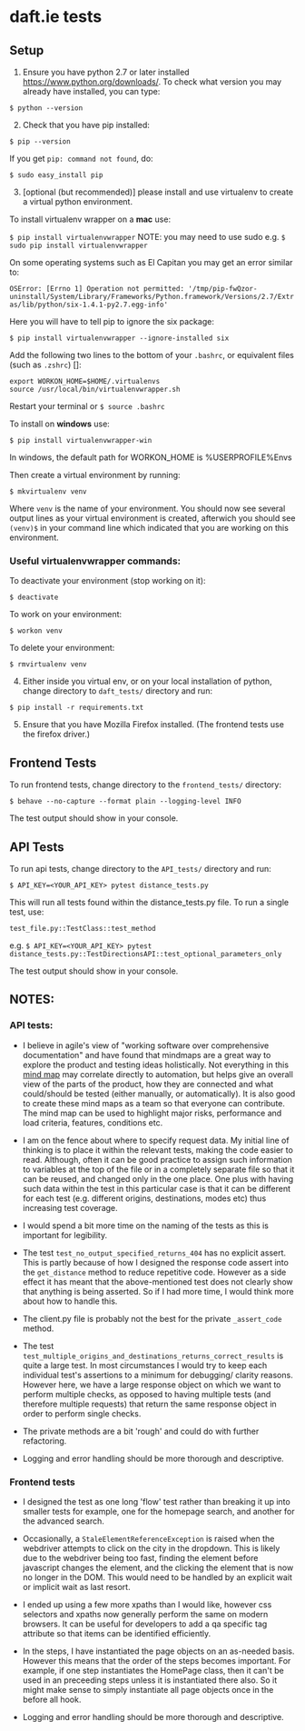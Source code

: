 # daft.ie tests

## Setup
1. Ensure you have python 2.7 or later installed https://www.python.org/downloads/. To check what version you may already have installed, you can type:

  `$ python --version`
  
2. Check that you have pip installed:

  `$ pip --version`
  
  If you get `pip: command not found`, do:
  
  `$ sudo easy_install pip`
  
3. [optional (but recommended)] please install and use virtualenv to create a virtual python environment. 

  To install virtualenv wrapper on a **mac** use:

  `$ pip install virtualenvwrapper` NOTE: you may need to use sudo e.g. `$ sudo pip install virtualenvwrapper`
  
  On some operating systems such as El Capitan you may get an error similar to:
  
  `OSError: [Errno 1] Operation not permitted: '/tmp/pip-fwQzor-uninstall/System/Library/Frameworks/Python.framework/Versions/2.7/Extras/lib/python/six-1.4.1-py2.7.egg-info'`
  
  Here you will have to tell pip to ignore the six package:
  
  `$ pip install virtualenvwrapper --ignore-installed six`
  
  Add the following two lines to the bottom of your `.bashrc`, or equivalent files (such as `.zshrc`) []:

  ```
  export WORKON_HOME=$HOME/.virtualenvs
  source /usr/local/bin/virtualenvwrapper.sh
  ```
  
  Restart your terminal or `$ source .bashrc`
  
  To install on **windows** use:
  
  `$ pip install virtualenvwrapper-win`
  
  In windows, the default path for WORKON_HOME is %USERPROFILE%Envs
  
  Then create a virtual environment by running:
  
  `$ mkvirtualenv venv`
  
  Where `venv` is the name of your environment. You should now see several output lines as your virtual
  environment is created, afterwich you should see `(venv)$` in your command line which indicated that you are
  working on this environment.
  
  ### Useful virtualenvwrapper commands:
  
  To deactivate your environment (stop working on it):
  
  `$ deactivate`
  
  To work on your environment:
  
  `$ workon venv`
  
  To delete your environment:
  
  `$ rmvirtualenv venv`
  

4. Either inside you virtual env, or on your local installation of python, change directory to `daft_tests/` directory and run:

  `$ pip install -r requirements.txt`
  
5. Ensure that you have Mozilla Firefox installed. (The frontend tests use the firefox driver.)

## Frontend Tests
To run frontend tests, change directory to the `frontend_tests/` directory:

  `$ behave --no-capture --format plain --logging-level INFO`
  
The test output should show in your console.

## API Tests
To run api tests, change directory to the `API_tests/` directory and run:

  `$ API_KEY=<YOUR_API_KEY> pytest distance_tests.py`
  
  This will run all tests found within the distance_tests.py file. To run a single test, use:
  
  `test_file.py::TestClass::test_method`
  
  e.g. `$ API_KEY=<YOUR_API_KEY> pytest distance_tests.py::TestDirectionsAPI::test_optional_parameters_only`
  
The test output should show in your console.

## NOTES:

### API tests:

- I believe in agile's view of "working software over comprehensive documentation" and have found that mindmaps are a great way to explore the product and testing ideas holistically. Not everything in this [mind map](https://github.com/auzbuckley/daft/blob/master/API_tests/mindmap.png) may correlate directly to automation, but helps give an overall view of the parts of the product, how they are connected and what could/should be tested (either manually, or automatically). It is also good to create these mind maps as a team so that everyone can contribute. The mind map can be used to highlight major risks, performance and load criteria, features, conditions etc.

- I am on the fence about where to specify request data. My initial line of thinking is to place it within the relevant tests, making the code easier to read. Although, often it can be good practice to assign such information to variables at the top of the file or in a completely separate file so that it can be reused, and changed only in the one place. One plus with having such data within the test in this particular case is that it can be different for each test (e.g. different origins, destinations, modes etc) thus increasing test coverage.

- I would spend a bit more time on the naming of the tests as this is important for legibility.

- The test `test_no_output_specified_returns_404` has no explicit assert. This is partly because of how I designed the response code assert into the `get_distance` method to reduce repetitive code. However as a side effect it has meant that the above-mentioned test does not clearly show that anything is being asserted. So if I had more time, I would think more about how to handle this.

- The client.py file is probably not the best for the private `_assert_code` method.

- The test `test_multiple_origins_and_destinations_returns_correct_results` is quite a large test. In most circumstances I would try to keep each individual test's assertions to a minimum for debugging/ clarity reasons. However here, we have a large response object on which we want to perform multiple checks, as opposed to having multiple tests (and therefore multiple requests) that return the same response object in order to perform single checks.

- The private methods are a bit 'rough' and could do with further refactoring.

- Logging and error handling should be more thorough and descriptive.

### Frontend tests

- I designed the test as one long 'flow' test rather than breaking it up into smaller tests for example, one for the homepage search, and another for the advanced search.

- Occasionally, a `StaleElementReferenceException` is raised when the webdriver attempts to click on the city in the dropdown. This is likely due to the webdriver being too fast, finding the element before javascript changes the element, and the clicking the element that is now no longer in the DOM. This would need to be handled by an explicit wait or implicit wait as last resort.

- I ended up using a few more xpaths than I would like, however css selectors and xpaths now generally perform the same on modern browsers. It can be useful for developers to add a qa specific tag attribute so that items can be identified efficiently.

- In the steps, I have instantiated the page objects on an as-needed basis. However this means that the order of the steps becomes important. For example, if one step instantiates the HomePage class, then it can't be used in an preceeding steps unless it is instantiated there also. So it might make sense to simply instantiate all page objects once in the before all hook.

- Logging and error handling should be more thorough and descriptive.
